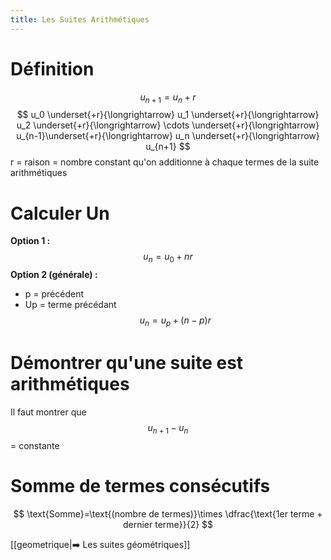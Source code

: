 ```yaml
---
title: Les Suites Arithmétiques
---
```


# Définition

$$
u_{n+1}=u_n+r
$$
$$
u_0 \underset{+r}{\longrightarrow} u_1 \underset{+r}{\longrightarrow} u_2 \underset{+r}{\longrightarrow} \cdots \underset{+r}{\longrightarrow} u_{n-1}\underset{+r}{\longrightarrow} u_n \underset{+r}{\longrightarrow} u_{n+1}
$$
r = raison = nombre constant qu'on additionne à chaque termes de la suite arithmétiques

# Calculer Un

**Option 1 :**
$$
u_n=u_0+nr
$$
**Option 2 (générale) :**

- p = précédent
- Up = terme précédant
$$
u_n=u_p+(n-p)r
$$

# Démontrer qu'une suite est arithmétiques

Il faut montrer que $$u_{n + 1} - u_n$$ = constante


# Somme de termes consécutifs
$$
\text{Somme}=\text{(nombre de termes)}\times \dfrac{\text{1er terme + dernier terme}}{2}
$$

[[geometrique|➡️ Les suites géométriques]]